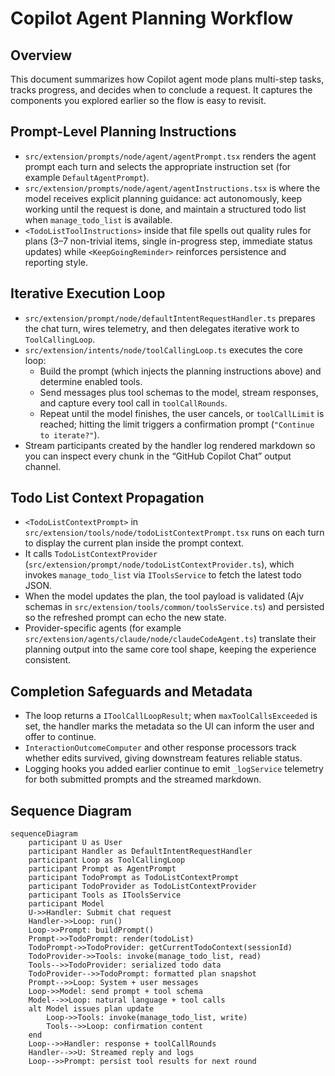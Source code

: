 # Copilot Agent Planning Workflow

## Overview

This document summarizes how Copilot agent mode plans multi-step tasks, tracks progress, and decides when to conclude a request. It captures the components you explored earlier so the flow is easy to revisit.

## Prompt-Level Planning Instructions

- `src/extension/prompts/node/agent/agentPrompt.tsx` renders the agent prompt each turn and selects the appropriate instruction set (for example `DefaultAgentPrompt`).
- `src/extension/prompts/node/agent/agentInstructions.tsx` is where the model receives explicit planning guidance: act autonomously, keep working until the request is done, and maintain a structured todo list when `manage_todo_list` is available.
- `<TodoListToolInstructions>` inside that file spells out quality rules for plans (3–7 non-trivial items, single in-progress step, immediate status updates) while `<KeepGoingReminder>` reinforces persistence and reporting style.

## Iterative Execution Loop

- `src/extension/prompt/node/defaultIntentRequestHandler.ts` prepares the chat turn, wires telemetry, and then delegates iterative work to `ToolCallingLoop`.
- `src/extension/intents/node/toolCallingLoop.ts` executes the core loop:
  - Build the prompt (which injects the planning instructions above) and determine enabled tools.
  - Send messages plus tool schemas to the model, stream responses, and capture every tool call in `toolCallRounds`.
  - Repeat until the model finishes, the user cancels, or `toolCallLimit` is reached; hitting the limit triggers a confirmation prompt (`"Continue to iterate?"`).
- Stream participants created by the handler log rendered markdown so you can inspect every chunk in the “GitHub Copilot Chat” output channel.

## Todo List Context Propagation

- `<TodoListContextPrompt>` in `src/extension/tools/node/todoListContextPrompt.tsx` runs on each turn to display the current plan inside the prompt context.
- It calls `TodoListContextProvider` (`src/extension/prompt/node/todoListContextProvider.ts`), which invokes `manage_todo_list` via `IToolsService` to fetch the latest todo JSON.
- When the model updates the plan, the tool payload is validated (Ajv schemas in `src/extension/tools/common/toolsService.ts`) and persisted so the refreshed prompt can echo the new state.
- Provider-specific agents (for example `src/extension/agents/claude/node/claudeCodeAgent.ts`) translate their planning output into the same core tool shape, keeping the experience consistent.

## Completion Safeguards and Metadata

- The loop returns a `IToolCallLoopResult`; when `maxToolCallsExceeded` is set, the handler marks the metadata so the UI can inform the user and offer to continue.
- `InteractionOutcomeComputer` and other response processors track whether edits survived, giving downstream features reliable status.
- Logging hooks you added earlier continue to emit `_logService` telemetry for both submitted prompts and the streamed markdown.

## Sequence Diagram

```mermaid
sequenceDiagram
    participant U as User
    participant Handler as DefaultIntentRequestHandler
    participant Loop as ToolCallingLoop
    participant Prompt as AgentPrompt
    participant TodoPrompt as TodoListContextPrompt
    participant TodoProvider as TodoListContextProvider
    participant Tools as IToolsService
    participant Model
    U->>Handler: Submit chat request
    Handler->>Loop: run()
    Loop->>Prompt: buildPrompt()
    Prompt->>TodoPrompt: render(todoList)
    TodoPrompt->>TodoProvider: getCurrentTodoContext(sessionId)
    TodoProvider->>Tools: invoke(manage_todo_list, read)
    Tools-->>TodoProvider: serialized todo data
    TodoProvider-->>TodoPrompt: formatted plan snapshot
    Prompt-->>Loop: System + user messages
    Loop->>Model: send prompt + tool schema
    Model-->>Loop: natural language + tool calls
    alt Model issues plan update
        Loop->>Tools: invoke(manage_todo_list, write)
        Tools-->>Loop: confirmation content
    end
    Loop-->>Handler: response + toolCallRounds
    Handler-->>U: Streamed reply and logs
    Loop-->>Prompt: persist tool results for next round
```
